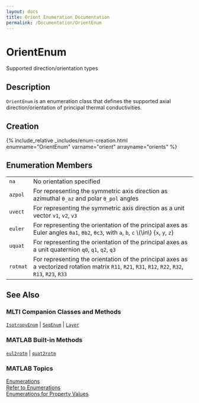 ```yaml
---
layout: docs
title: Orient Enumeration Documentation
permalink: /Documentation/OrientEnum
---
```


# OrientEnum

Supported direction/orientation types

## Description

`OrientEnum` is an enumeration class that defines the supported axial direction/orientation of principal thermal conductivities.

## Creation

{% include_relative _includes/enum-creation.html enumname="OrientEnum" varname="orient" arrayname="orients" %}

## Enumeration Members

<table>
  <tr>
    <td>
      <code>na</code>
    </td>
    <td>
      No orientation specified
    </td>
  </tr>
  <tr>
    <td>
      <code>azpol</code>
    </td>
    <td>
      For representing the symmetric axis direction as azimuthal <code>θ_az</code> and polar <code>θ_pol</code> angles
    </td>
  </tr>
    <tr>
    <td>
      <code>uvect</code>
    </td>
    <td>
      For representing the symmetric axis direction as a unit vector <code>v1</code>, <code>v2</code>, <code>v3</code>
    </td>
  </tr>
    <tr>
    <td>
      <code>euler</code>
    </td>
    <td>
      For representing the orientation of the principal axes as Euler angles <code>θa1</code>, <code>θb2</code>, <code>θc3</code>, with <code>a</code>, <code>b</code>, <code>c</code> \(\in\) {<code>x</code>, <code>y</code>, <code>z</code>}
    </td>
  </tr>
      <tr>
    <td>
      <code>uquat</code>
    </td>
    <td>
      For representing the orientation of the principal axes as a unit quaternion <code>q0</code>, <code>q1</code>, <code>q2</code>, <code>q3</code>
    </td>
  </tr>
      <tr>
    <td>
      <code>rotmat</code>
    </td>
    <td>
      For representing the orientation of the principal axes as a vectorized rotation matrix <code>R11</code>, <code>R21</code>, <code>R31</code>, <code>R12</code>, <code>R22</code>, <code>R32</code>, <code>R13</code>, <code>R23</code>, <code>R33</code>
    </td>
  </tr>
</table>

## See Also
### MLTI Companion Classes and Methods
[`IsotropyEnum`](/MLTI/Documentation/IsotropyEnum) | [`SeqEnum`](/MLTI/Documentation/SeqEnum) | [`Layer`](/MLTI/Documentation/Layer)

### MATLAB Built-in Methods
[`eul2rotm`](https://www.mathworks.com/help/robotics/ref/eul2rotm.html) | [`quat2rotm`](https://www.mathworks.com/help/robotics/ref/quat2rotm.html)

### MATLAB Topics
[Enumerations](https://www.mathworks.com/help/matlab/enumeration-classes.html)<br>
[Refer to Enumerations](https://www.mathworks.com/help/matlab/matlab_oop/how-to-refer-to-enumerations.html)<br>
[Enumerations for Property Values](https://www.mathworks.com/help/matlab/matlab_oop/restrict-property-values-to-enumerations.html)









